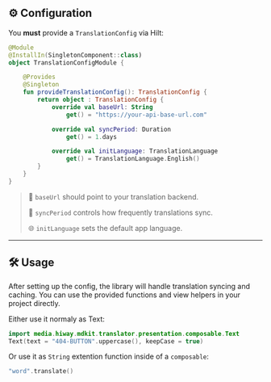 ## ⚙️ Configuration

You **must** provide a `TranslationConfig` via Hilt:

```kotlin
@Module
@InstallIn(SingletonComponent::class)
object TranslationConfigModule {

    @Provides
    @Singleton
    fun provideTranslationConfig(): TranslationConfig {
        return object : TranslationConfig {
            override val baseUrl: String
                get() = "https://your-api-base-url.com"

            override val syncPeriod: Duration
                get() = 1.days

            override val initLanguage: TranslationLanguage
                get() = TranslationLanguage.English()
        }
    }
}
```

> 🧩 `baseUrl` should point to your translation backend.
>
> 🔁 `syncPeriod` controls how frequently translations sync.
>
> 🌐 `initLanguage` sets the default app language.

---

## 🛠️ Usage

After setting up the config, the library will handle translation syncing and caching. You can use the provided functions and view helpers in your project directly.

Either use it normaly as Text:
```kotlin
import media.hiway.mdkit.translator.presentation.composable.Text
Text(text = "404-BUTTON".uppercase(), keepCase = true)
```
Or use it as `String` extention function inside of a `composable`:
```kotlin
"word".translate()
```
